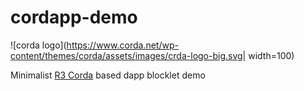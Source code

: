 # cordapp-demo

![corda logo](https://www.corda.net/wp-content/themes/corda/assets/images/crda-logo-big.svg| width=100)

Minimalist [R3 Corda](https://www.corda.net) based dapp blocklet demo
